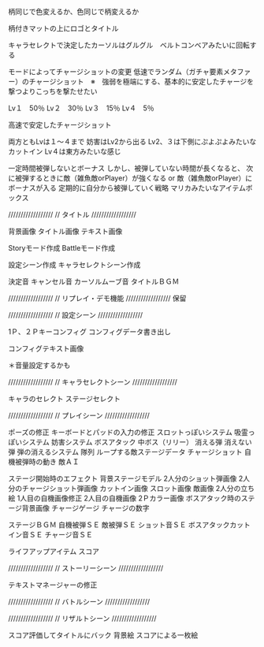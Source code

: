 ﻿
柄同じで色変えるか、色同じで柄変えるか

柄付きマットの上にロゴとタイトル

キャラセレクトで決定したカーソルはグルグル　ベルトコンベアみたいに回転する

モードによってチャージショットの変更
低速でランダム（ガチャ要素メタファー）のチャージショット　※　強弱を極端にする、基本的に安定したチャージを撃つよりこっちを撃たせたい

Lv１　50％
Lv２　30％
Lv３　15％
Lv４　5％

高速で安定したチャージショット

両方ともLvは１～４まで
妨害はLv2から出る
Lv2、３は下側にぷよぷよみたいなカットイン
Lv４は東方みたいな感じ

一定時間被弾しないとボーナス
しかし、被弾していない時間が長くなると、
次に被弾するときに敵（雑魚敵orPlayer）が強くなる or 敵（雑魚敵orPlayer）にボーナスが入る
定期的に自分から被弾していく戦略
マリカみたいなアイテムボックス


//////////////////
//	タイトル
//////////////////

背景画像
タイトル画像
テキスト画像

Storyモード作成
Battleモード作成

設定シーン作成
キャラセレクトシーン作成

決定音
キャンセル音
カーソルムーブ音
タイトルＢＧＭ

//////////////////
//	リプレイ・デモ機能
//////////////////
保留


//////////////////
//	設定シーン
//////////////////

1Ｐ、２Ｐキーコンフィグ
コンフィグデータ書き出し

コンフィグテキスト画像

＊音量設定するかも

//////////////////
//	キャラセレクトシーン
//////////////////

キャラのセレクト
ステージセレクト

//////////////////
//	プレイシーン
//////////////////

ポーズの修正
キーボードとパッドの入力の修正
スロットっぽいシステム
吸霊っぽいシステム
妨害システム
ボスアタック
中ボス（リリー）
消える弾
消えない弾
弾の消えるシステム
隊列
ループする敵ステージデータ
チャージショット
自機被弾時の動き
敵ＡＩ

ステージ開始時のエフェクト
背景ステージモデル
2人分のショット弾画像
2人分のチャージショット弾画像
カットイン画像
スロット画像
敵画像
2人分の立ち絵
1人目の自機画像修正
2人目の自機画像
2Ｐカラー画像
ボスアタック時のステージ背景画像
チャージゲージ
チャージの数字



ステージＢＧＭ
自機被弾ＳＥ
敵被弾ＳＥ
ショット音ＳＥ
ボスアタックカットイン音ＳＥ
チャージ音ＳＥ


ライフアップアイテム
スコア

//////////////////
//	ストーリーシーン
//////////////////

テキストマネージャーの修正


//////////////////
//	バトルシーン
//////////////////



//////////////////
//	リザルトシーン
//////////////////

スコア評価してタイトルにバック
背景絵
スコアによる一枚絵





